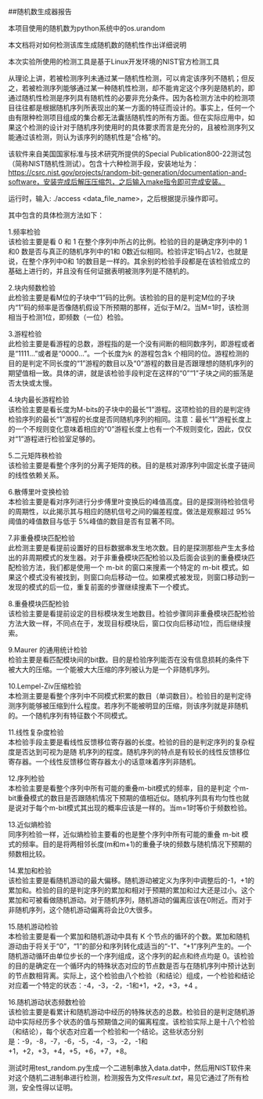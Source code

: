 ##随机数生成器报告

本项目使用的随机数为python系统中的os.urandom

本文档将对如何检测该库生成随机数的随机性作出详细说明

本次实验所使用的检测工具是基于Linux开发环境的NIST官方检测工具

从理论上讲，若被检测序列未通过某一随机性检测，可以肯定该序列不随机；但反之，若被检测序列能够通过某一种随机性检测，却不能肯定这个序列是随机的，即通过随机性检测是序列具有随机性的必要非充分条件。因为各检测方法中的检测项目往往都是根据随机序列所表现出的某一方面的特征而设计的。事实上，任何一个由有限种检测项目组成的集合都无法囊括随机性的所有方面。但在实际应用中，如果这个检测的设计对于随机序列使用时的具体要求而言是充分的，且被检测序列又能通过该检测，则认为该序列的随机性是“合格”的。

该软件来自美国国家标准与技术研究所提供的Special Publication800-22测试包（简称NIST随机性测试）。包含十六种检测手段，安装地址为：https://csrc.nist.gov/projects/random-bit-generation/documentation-and-software，安装完成后解压压缩包，之后输入make指令即可完成安装。

运行时，输入: ./access <data_file_name>，之后根据提示操作即可。

其中包含的具体检测方法如下：

1.频率检验<br/>
该检验主要是看 0 和 1 在整个序列中所占的比例。检验的目的是确定序列中的 1 和0 数是否与真正的随机序列中的1和 0数近似相同。检验评定1码占1/2，也就是说，在整个序列中0和 1的数目是一样的。其余别的检验手段都是在该检验成立的基础上进行的，并且没有任何证据表明被测序列是不随机的。

2.块内频数检验<br/>
此检验主要是看M位的子块中“1”码的比例。该检验的目的是判定M位的子块内“1”码的频率是否像随机假设下所预期的那样，近似于M/2。当M=1时，该检测相当于检测1位，即频数（一位）检验。

3.游程检验<br/>
此检验主要是看游程的总数，游程指的是一个没有间断的相同数序列，即游程或者是“1111…”或者是“0000…”。一个长度为k 的游程包含k 个相同的位。游程检测的目的是判定不同长度的“1”游程的数目以及“0”游程的数目是否跟理想的随机序列的期望值相一致。具体的讲，就是该检验手段判定在这样的“0”“1”子块之间的振荡是否太快或太慢。

4.块内最长游程检验<br/>
该检验主要是看长度为M-bits的子块中的最长“1”游程。这项检验的目的是判定待检验序列的最长“1”游程的长度是否同随机序列的相同。注意：最长“1”游程长度上的一个不规则变化意味着相应的“0”游程长度上也有一个不规则变化，因此，仅仅对“1”游程进行检验室足够的。

5.二元矩阵秩检验<br/>
该检验主要是看整个序列的分离子矩阵的秩。目的是核对源序列中固定长度子链间的线性依赖关系。
 
6.散傅里叶变换检验<br/>
本检验主要是看对序列进行分步傅里叶变换后的峰值高度。目的是探测待检验信号的周期性，以此揭示其与相应的随机信号之间的偏差程度。做法是观察超过 95%阈值的峰值数目与低于 5%峰值的数目是否有显著不同。
 
7.非重叠模块匹配检验<br/>
此检测主要是看提前设置好的目标数据串发生地次数。目的是探测那些产生太多给出的非周期模式的发生器。对于非重叠模块匹配检验以及后面会谈到的重叠模块匹配检验方法，我们都是使用一个 m-bit 的窗口来搜素一个特定的 m-bit 模式。如果这个模式没有被找到，则窗口向后移动一位。如果模式被发现，则窗口移动到一发现的模式的后一位，重复前面的步骤继续搜素下一个模式。
 
8.重叠模块匹配检验<br/> 
该检验主要是看提前设定的目标模块发生地数目。检验步骤同非重叠模块匹配检验方法大致一样，不同点在于，发现目标模块后，窗口仅向后移动1位，而后继续搜索。

9.Maurer 的通用统计检验<br/>
检验主要是看匹配模块间的bit数。目的是检验序列能否在没有信息损耗的条件下被大大的压缩。一个能被大大压缩的序列被认为是一个非随机序列。
 
10.Lempel-Ziv压缩检验<br/> 
本检测主要是看整个序列中不同模式积累的数目（单词数目）。检验目的是判定待测序列能够被压缩到什么程度。若序列不能被明显的压缩，则该序列就是非随机的。一个随机序列有特征数个不同模式。 

11.线性复杂度检验<br/> 
本检验手段主要是看线性反馈移位寄存器的长度。检验的目的是判定序列的复杂程度是否达到可视为是随 机序列的程度。随机序列的特点是有较长的线性反馈移位寄存器。一个线性反馈移位寄存器太小的话意味着序列非随机。

12.序列检验<br/>
本检验主要是看整个序列中所有可能的重叠m-bit模式的频率，目的是判定  个m-bit重叠模式的数目是否跟随机情况下预期的值相近似。随机序列具有均匀性也就是说对于每个m-bit模式其出现的概率应该是一样的。当m=1时等价于频数检验。
 
13.近似熵检验<br/> 
同序列检验一样，近似熵检验主要看的也是整个序列中所有可能的重叠 m-bit 模式的频率。目的是将两相邻长度(m和m+1)的重叠子块的频数与随机情况下预期的频数相比较。 

14.累加和检验<br/> 
该检验主要是看随机游动的最大偏移。随机游动被定义为序列中调整后的-1，+1的累加和。检验的目的是判定序列的累加和相对于预期的累加和过大还是过小。这个累加和可被看做随机游动。对于随机序列，随机游动的偏离应该在0附近。而对于非随机序列，这个随机游动偏离将会比0大很多。  

15.随机游动检验<br/> 
本检验主要是看一个累加和随机游动中具有 K 个节点的循环的个数。累加和随机游动由于将关于“0”，“1”的部分和序列转化成适当的“-1”、“+1”序列产生的。一个随机游动循环由单位步长的一个序列组成，这个序列的起点和终点均是 0。该检验的目的是确定在一个循环内的特殊状态对应的节点数是否与在随机序列中预计达到的节点数相背离。实际上，这个检验由八个检验（和结论）组成，一个检验和结论对应着一个特定的状态：-4，-3，-2，-1和+1，+2，+3，+4   。

16.随机游动状态频数检验<br/>
该检验主要是看累计和随机游动中经历的特殊状态的总数。检验目的是判定随机游动中实际经历多个状态的值与预期值之间的偏离程度。该检验实际上是十八个检验（和结论），每个状态对应着一个检验和一个结论。这些状态分别是：-9，-8，-7，-6，-5，-4，-3，-2，-1和+1，+2，+3，+4，+5，+6，+7，+8。



测试时用test_random.py生成一个二进制串放入data.dat中，然后用NIST软件来对这个随机二进制串进行检测，检测报告为文件*result.txt*，易见它通过了所有检测，安全性得以证明。


